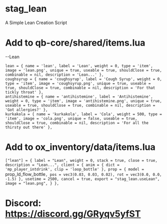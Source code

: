 # stag_lean
A Simple Lean Creation Script

# Add to qb-core/shared/items.lua

 --Lean
 
    lean = { name = 'lean', label = 'Lean', weight = 0, type = 'item', image = 'lean.png', unique = true, useable = true, shouldClose = true, combinable = nil, description = 'Lean...' },
    coughsyrup = { name = 'coughsyrup', label = 'Cough Syrup', weight = 0, type = 'item', image = 'coughsyrup.png', unique = true, useable = true, shouldClose = true, combinable = nil, description = 'For that tickly throat' },
    antihistemine = { name = 'antihistemine', label = 'Antihistemine', weight = 0, type = 'item', image = 'antihistemine.png', unique = true, useable = true, shouldClose = true, combinable = nil, description = 'Got allergies?' },
    kurkakola = { name = 'kurkakola', label = 'Cola', weight = 500, type = 'item', image = 'cola.png', unique = false, useable = true, shouldClose = true, combinable = nil, description = 'For all the thirsty out there' },

# Add to ox_inventory/data/items.lua
`["lean"] = {
		label = "Lean",
		weight = 0,
		stack = true,
		close = true,
		description = "Lean...",
		client = {
			anim = { dict = 'mp_player_intdrink', clip = 'loop_bottle' },
			prop = { model = `prop_ld_flow_bottle`, pos = vec3(0.03, 0.03, 0.02), rot = vec3(0.0, 0.0, -1.5) },
			usetime = 2500,
			cancel = true,
			export = "stag_lean.useLean",
			image = "lean.png",
		}
	},`

  # Discord: https://discord.gg/GRyqv5yfST
